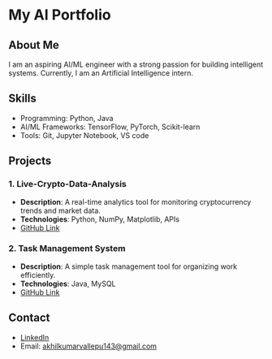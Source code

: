 # My AI Portfolio
## About Me
I am an aspiring AI/ML engineer with a strong passion for building intelligent systems. Currently, I am an Artificial Intelligence intern.

## Skills
- Programming: Python, Java
- AI/ML Frameworks: TensorFlow, PyTorch, Scikit-learn
- Tools: Git, Jupyter Notebook, VS code

## Projects
### 1. Live-Crypto-Data-Analysis
- **Description**: A real-time analytics tool for monitoring cryptocurrency trends and market data.
- **Technologies**: Python, NumPy, Matplotlib, APIs
- [GitHub Link](https://github.com/akill02/Live-Crypto-Data-Analysis)

### 2. Task Management System
- **Description**: A simple task management tool for organizing work efficiently.
- **Technologies**: Java, MySQL
- [GitHub Link](https://github.com/akill02/TaskManagementSystem)

## Contact
- [LinkedIn](https://www.linkedin.com/in/akhilkumar-vallepu-2b69941bb/)
- Email: akhilkumarvallepu143@gmail.com
